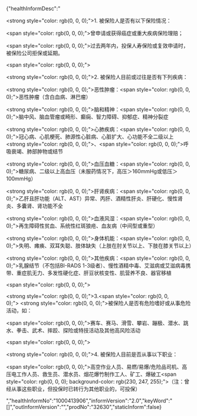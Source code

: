 {"healthInformDesc":"<p><strong style=\"color: rgb(0, 0, 0);\">1.&nbsp;被保险人是否有以下保险情况：</strong></p><p><span style=\"color: rgb(0, 0, 0);\">曾申请或获得癌症或重大疾病保险理赔；</span></p><p><span style=\"color: rgb(0, 0, 0);\">过去两年内，投保人寿保险或复效申请时，被保险公司拒保或延期。</span></p><p><span style=\"color: rgb(0, 0, 0);\">&nbsp;</span></p><p><strong style=\"color: rgb(0, 0, 0);\">2.&nbsp;被保险人目前或过往是否有下列疾病：</strong></p><p><strong style=\"color: rgb(0, 0, 0);\">恶性肿瘤：</strong><span style=\"color: rgb(0, 0, 0);\">恶性肿瘤（含白血病、淋巴瘤）</span></p><p><strong style=\"color: rgb(0, 0, 0);\">脑和精神：</strong><span style=\"color: rgb(0, 0, 0);\">脑中风、脑血管瘤或畸形、癫痫、智力障碍、抑郁症、精神分裂症</span></p><p><strong style=\"color: rgb(0, 0, 0);\">心肺疾病：</strong><span style=\"color: rgb(0, 0, 0);\">冠心病、心肌梗死、肺源性心脏病、心脏扩大、心功能不全二级以上</span><strong style=\"color: rgb(0, 0, 0);\">、</strong><span style=\"color: rgb(0, 0, 0);\">呼吸衰竭、肺部肿物或结节</span></p><p><strong style=\"color: rgb(0, 0, 0);\">血压血糖：</strong><span style=\"color: rgb(0, 0, 0);\">糖尿病、二级以上高血压（未服药情况下，高压＞160mmHg或低压＞100mmHg）</span></p><p><strong style=\"color: rgb(0, 0, 0);\">肝肾疾病：</strong><span style=\"color: rgb(0, 0, 0);\">乙肝且肝功能（ALT、AST）异常、丙肝、酒精性肝炎、肝硬化、慢性肾炎、多囊肾、肾功能不全</span></p><p><strong style=\"color: rgb(0, 0, 0);\">血液风湿：</strong><span style=\"color: rgb(0, 0, 0);\">再生障碍性贫血、系统性红斑狼疮、血友病（中间型或重型）</span></p><p><strong style=\"color: rgb(0, 0, 0);\">身体机能：</strong><span style=\"color: rgb(0, 0, 0);\">失明、瘫痪、双耳失聪、肢体缺失（上肢在肘关节以上、下肢在膝关节以上）</span></p><p><strong style=\"color: rgb(0, 0, 0);\">其他疾病：</strong><span style=\"color: rgb(0, 0, 0);\">乳腺结节（不包括BI-RADS&nbsp;1-3级者）、慢性酒精中毒、艾滋病或艾滋病毒携带、重症肌无力、多发性硬化症、肝豆状核变性、肌营养不良、器官移植</span></p><p><span style=\"color: rgb(0, 0, 0);\">&nbsp;</span></p><p><strong style=\"color: rgb(0, 0, 0);\">3.</strong><span style=\"color: rgb(0, 0, 0);\">&nbsp;</span><strong style=\"color: rgb(0, 0, 0);\">被保险人是否有危险嗜好或从事危险活动，如：</strong></p><p><span style=\"color: rgb(0, 0, 0);\">赛车、赛马、滑雪、攀岩、蹦极、潜水、跳水、拳击、武术、摔跤、探险或特技活动及其他高风险活动</span></p><p><span style=\"color: rgb(0, 0, 0);\">&nbsp;</span></p><p><strong style=\"color: rgb(0, 0, 0);\">4.&nbsp;被保险人目前是否从事以下职业：</strong></p><p><span style=\"color: rgb(0, 0, 0);\">高空作业人员、易燃/易爆/危险品司机、高压电工作人员、救生员、潜水员、烟花爆竹制作工人、矿工、爆破工</span><span style=\"color: rgb(0, 0, 0); background-color: rgb(230, 247, 255);\">（注：曾经从事这些职业，但投保时已转行为其他职业的，可投保）</span></p>","healthInformNo":"1000413906","informVersion":"2.0","keyWord":"[]","outInformVersion":"","prodNo":"32630","staticInform":false}